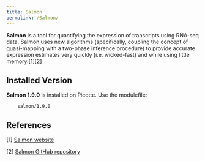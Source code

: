 ```yaml
---
title: Salmon
permalink: /Salmon/
---
```


**Salmon** is a tool for quantifying the expression of transcripts using
RNA-seq data. Salmon uses new algorithms (specifically, coupling the
concept of quasi-mapping with a two-phase inference procedure) to
provide accurate expression estimates very quickly (i.e. wicked-fast)
and while using little memory.[1][2]

Installed Version
-----------------

**Salmon 1.9.0** is installed on Picotte. Use the modulefile:

`    salmon/1.9.0`

References
----------

<references/>

[1] [Salmon website](https://combine-lab.github.io/salmon/)

[2] [Salmon GitHub repository](https://github.com/COMBINE-lab/salmon)